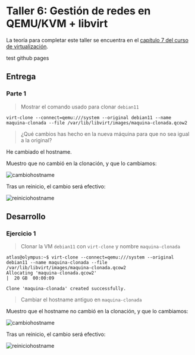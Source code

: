 # Taller 6: Gestión de redes en QEMU/KVM + libvirt

La teoría para completar este taller se encuentra en el [capítulo 7 del curso de virtualización](https://github.com/josedom24/curso_virtualizacion_linux).

test github pages

## Entrega

### Parte 1

> Mostrar el comando usado para clonar `debian11`

```shell
virt-clone --connect=qemu:///system --original debian11 --name maquina-clonada --file /var/lib/libvirt/images/maquina-clonada.qcow2
```

> ¿Qué cambios has hecho en la nueva máquina para que no sea igual a la original?

He cambiado el hostname.

Muestro que no cambió en la clonación, y que lo cambiamos:

![cambiohostname](https://i.imgur.com/naWLekl.png)

Tras un reinicio, el cambio será efectivo:

![reiniciohostname](https://i.imgur.com/b6secb7.png)










































## Desarrollo

### Ejercicio 1

> Clonar la VM `debian11` con `virt-clone` y nombre `maquina-clonada`

```shell
atlas@olympus:~$ virt-clone --connect=qemu:///system --original debian11 --name maquina-clonada --file /var/lib/libvirt/images/maquina-clonada.qcow2
Allocating 'maquina-clonada.qcow2'                                                                                                                     |  20 GB  00:00:09

Clone 'maquina-clonada' created successfully.
```

> Cambiar el hostname antiguo en `maquina-clonada`

Muestro que el hostname no cambió en la clonación, y que lo cambiamos:

![cambiohostname](https://i.imgur.com/naWLekl.png)

Tras un reinicio, el cambio será efectivo:

![reiniciohostname](https://i.imgur.com/b6secb7.png)